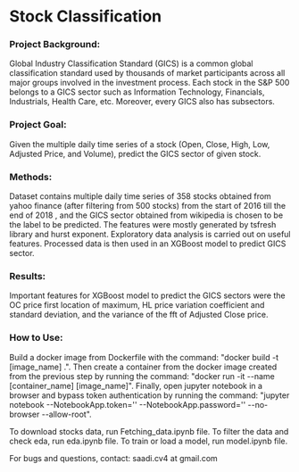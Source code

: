 # Stock Classification

### Project Background: 
Global Industry Classification Standard (GICS) is a common global classification standard used by thousands of market participants across all major groups involved in the investment process. Each stock in the S&P 500 belongs to a GICS sector such as Information Technology, Financials, Industrials, Health Care, etc. Moreover, every GICS also has subsectors.

### Project Goal: 
Given the multiple daily time series of a stock (Open, Close, High, Low, Adjusted Price, and Volume), predict the GICS sector of given stock.

### Methods: 
Dataset contains multiple daily time series of  358  stocks obtained from yahoo finance (after filtering from  500  stocks) from the start of  2016  till the end of  2018 , and the GICS sector obtained from wikipedia is chosen to be the label to be predicted. The features were mostly generated by tsfresh library and hurst exponent. Exploratory data analysis is carried out on useful features. Processed data is then used in an XGBoost model to predict GICS sector.

### Results: 
Important features for XGBoost model to predict the GICS sectors were the OC price first location of maximum, HL price variation coefficient and standard deviation, and the variance of the fft of Adjusted Close price.

### How to Use:
Build a docker image from Dockerfile with the command: "docker build -t [image_name] .". Then create a container from the docker image created from the previous step by running the command: "docker run -it --name [container_name] [image_name]". Finally, open jupyter notebook in a browser and bypass token authentication by running the command: "jupyter notebook --NotebookApp.token='' --NotebookApp.password='' --no-browser --allow-root".

To download stocks data, run Fetching_data.ipynb file. To filter the data and check eda, run eda.ipynb file. To train or load a model, run model.ipynb file.


For bugs and questions, contact: saadi.cv4 at gmail.com
